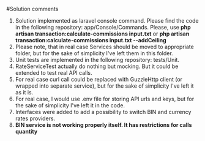 #Solution comments

1. Solution implemented as laravel console command. Please find the code in the following repository: app/Console/Commands.
Please, use
    **php artisan transaction:calculate-commissions input.txt**
or
    **php artisan transaction:calculate-commissions input.txt --addCeiling**
2. Please note, that in real case Services should be moved to appropriate folder, but for the sake of simplicity I've left them in this folder.
3. Unit tests are implemented in the following repository: tests/Unit.
4. RateServiceTest actually do nothing but mocking. But it could be extended to test real API calls.
4. For real case curl call could be replaced with GuzzleHttp client (or wrapped into separate service), 
but for the sake of simplicity I've left it as it is.
5. For real case, I would use .env file for storing API urls and keys, but for the sake of simplicity I've left it in the code.
6. Interfaces were added to add a possibility to switch BIN and currency rates providers.
7. **BIN service is not working properly itself. It has restrictions for calls quantity**

